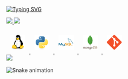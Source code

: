 
[![Typing SVG](https://readme-typing-svg.herokuapp.com?font=roboto&color=%23FFFFFF&size=18&multiline=true&height=100&lines=%5Bnode1%5D+(local)+willian%40127.0.0.1+~+;%24+echo+%22Hello+world!%22;Hello+world!;%24)](https://git.io/typing-svg)

<div>
  <a href="https://github.com/williansoncini"> 
  <img height="150em" src="https://github-readme-stats.vercel.app/api?username=williansoncini&show_icons=true&theme=radical&include_all_commits=true&count_private=true"/>
  <img height="150em" src="https://github-readme-stats.vercel.app/api/top-langs/?username=williansoncini&layout=compact&langs_count=7&theme=radical"/>
</div>

<div class='container-languages'><br>
  <img height=40 width=40 style='margin:10px' src="https://raw.githubusercontent.com/devicons/devicon/master/icons/linux/linux-original.svg">
  <img height=40 width=40 style='margin:10px' src="https://raw.githubusercontent.com/devicons/devicon/master/icons/python/python-original.svg">
  <img height=40 width=40 style='margin:10px' src="https://raw.githubusercontent.com/devicons/devicon/master/icons/mysql/mysql-original-wordmark.svg">
  <img height=40 width=40 style='margin:10px' src="https://raw.githubusercontent.com/devicons/devicon/master/icons/mongodb/mongodb-original-wordmark.svg">
  <img height=40 width=40 style='margin:10px' src="https://raw.githubusercontent.com/devicons/devicon/master/icons/git/git-plain.svg">
</div>

<div class='social-container'>
    <!-- <a href="#" target="_blank"><img src="https://img.shields.io/badge/-Instagram-%23E4405F?style=for-the-badge&logo=instagram&logoColor=white" target="_blank"/></a> -->
    <a href="https://www.linkedin.com/in/willian-soncini-783b18160" target="_blank"><img src="https://img.shields.io/badge/-LinkedIn-%230077B5?style=for-the-badge&logo=linkedin&logoColor=white" target="_blank"></a>
</div>


![Snake animation](https://raw.githubusercontent.com/williansoncini/williansoncini/output/github-contribution-grid-snake.svg)
